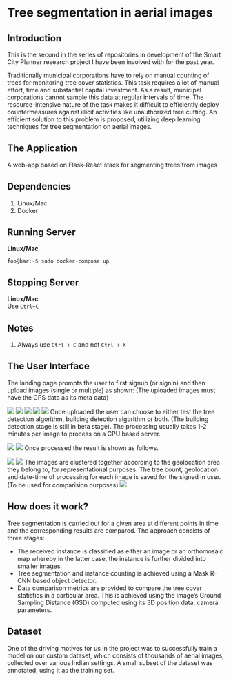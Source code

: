 # Tree segmentation in aerial images
## Introduction
This is the second in the series of repositories in development of the Smart City Planner research project I have been involved with for the past year.

Traditionally municipal corporations have to rely on manual counting of trees for monitoring tree cover statistics. This task requires a lot of manual effort, time and substantial capital investment. As a result, municipal corporations cannot sample this data at regular intervals of time. The resource-intensive nature of the task makes it difficult to efficiently deploy countermeasures against illicit activities like unauthorized tree cutting. An efficient solution to this problem is proposed, utilizing deep learning techniques for tree segmentation on aerial images.

## The Application
A web-app based on Flask-React stack for segmenting trees from images

## Dependencies
1. Linux/Mac
2. Docker

## Running Server
**Linux/Mac**
```console
foo@bar:~$ sudo docker-compose up
```

## Stopping Server
**Linux/Mac**  
Use ```Ctrl+C```

## Notes
1. Always use ```Ctrl + C``` and not ```Ctrl + X```

## The User Interface
The landing page prompts the user to first signup (or signin) and then upload images (single or multiple) as shown: (The uploaded images must have the GPS data as its meta data)

![](screenshots/step1.png)
![](screenshots/step2.png)
![](screenshots/step3.png)
![](screenshots/step4.png)
![](screenshots/step5.png)
Once uploaded the user can choose to either test the tree detection algorithm, building detection algorithm or both. (The building detection stage is still in beta stage). The processing usually takes 1-2 minutes per image to process on a CPU based server.

![](screenshots/step6.png)
![](screenshots/step7.png)
Once processed the result is shown as follows.

![](screenshots/step8.png)
![](screenshots/step9.png)
The images are clustered together according to the geolocation area they belong to, for representational purposes. The tree count, geolocation and date-time of processing for each image is saved for the signed in user. (To be used for comparision purposes)
![](screenshots/step10.png)
## How does it work?
Tree segmentation is carried out for a given area at different points in time and the corresponding results are compared. The approach consists of three stages:
* The received instance is classified as either an image or an orthomosaic map whereby in the latter case, the instance is further divided into smaller images. 
* Tree segmentation and instance counting is achieved using a Mask R-CNN based object detector. 
* Data comparison metrics are provided to compare the tree cover statistics in a particular area. This is achieved using the image’s Ground Sampling Distance (GSD) computed using its 3D position data, camera parameters.

## Dataset
One of the driving motives for us in the project was to successfully train a model on our custom dataset, which consists of thousands of aerial images, collected over various Indian settings. A small subset of the dataset was annotated, using it as the training set.
